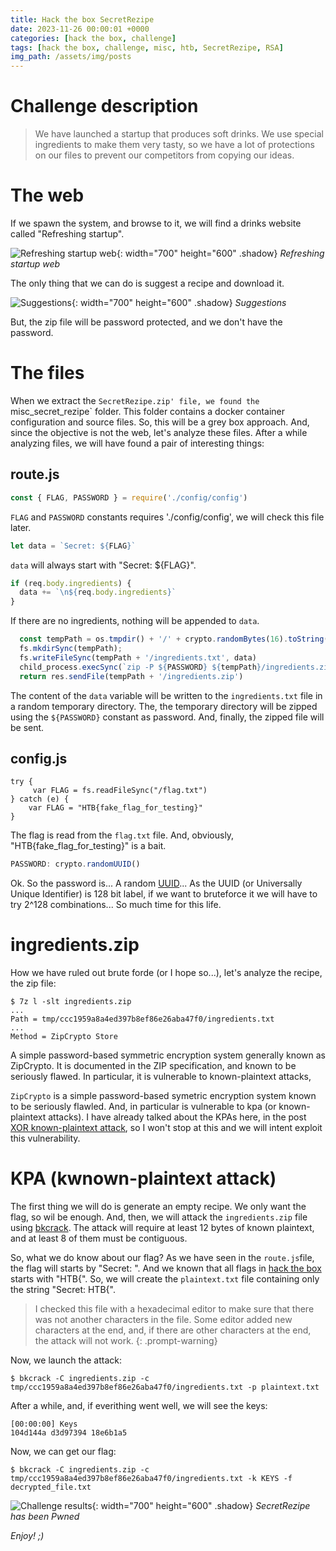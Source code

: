 ```yaml
---
title: Hack the box SecretRezipe
date: 2023-11-26 00:00:01 +0000
categories: [hack the box, challenge]
tags: [hack the box, challenge, misc, htb, SecretRezipe, RSA]
img_path: /assets/img/posts
---
```


# Challenge description

> We have launched a startup that produces soft drinks. We use special ingredients to make them very tasty, so we have a lot of protections on our files to prevent our competitors from copying our ideas.

# The web

If we spawn the system, and browse to it, we will find a drinks website called "Refreshing startup".

![Refreshing startup web](secret-rezipe-refreshing-startup-web.png){: width="700" height="600" .shadow}
*Refreshing startup web*

The only thing that we can do is suggest a recipe and download it.

![Suggestions](secret-rezipe-suggestions.png){: width="700" height="600" .shadow}
*Suggestions*

But, the zip file will be password protected, and we don't have the password.

# The files

When we extract the `SecretRezipe.zip' file, we found the `misc_secret_rezipe` folder.
This folder contains a docker container configuration and source files.
So, this will be a grey box approach.
And, since the objective is not the web, let's analyze these files.
After a while analyzing files, we will have found a pair of interesting things:

## route.js

```javascript
const { FLAG, PASSWORD } = require('./config/config')
```

`FLAG` and `PASSWORD` constants requires './config/config', we will check this file later.

```javascript
let data = `Secret: ${FLAG}`
```

`data` will always start with "Secret: ${FLAG}".

```javascript
if (req.body.ingredients) {
  data += `\n${req.body.ingredients}`
}
```

If there are no ingredients, nothing will be appended to `data`.

```javascript
  const tempPath = os.tmpdir() + '/' + crypto.randomBytes(16).toString('hex')
  fs.mkdirSync(tempPath);
  fs.writeFileSync(tempPath + '/ingredients.txt', data)
  child_process.execSync(`zip -P ${PASSWORD} ${tempPath}/ingredients.zip ${tempPath}/ingredients.txt`)
  return res.sendFile(tempPath + '/ingredients.zip')
```

The content of the `data` variable will be written to the `ingredients.txt` file in a random temporary directory.
The, the temporary directory will be zipped using the `${PASSWORD}` constant as password.
And, finally, the zipped file will be sent.

## config.js

```javscript
try {
     var FLAG = fs.readFileSync("/flag.txt")
} catch (e) {
    var FLAG = "HTB{fake_flag_for_testing}"
}
```

The flag is read from the `flag.txt` file.
And, obviously, "HTB{fake_flag_for_testing}" is a bait.

```javascript
PASSWORD: crypto.randomUUID()
```

Ok. So the password is... A random [UUID](https://en.wikipedia.org/wiki/Universally_unique_identifier)...
As the UUID (or Universally Unique Identifier) is 128 bit label, if we want to bruteforce it we will have to try 2^128 combinations...
So much time for this life.

# ingredients.zip

How we have ruled out brute forde (or I hope so...), let's analyze the recipe, the zip file:

```
$ 7z l -slt ingredients.zip
...
Path = tmp/ccc1959a8a4ed397b8ef86e26aba47f0/ingredients.txt
...
Method = ZipCrypto Store
```

A simple password-based symmetric encryption system generally known as ZipCrypto. It is documented in the ZIP specification, and known to be seriously flawed. In particular, it is vulnerable to known-plaintext attacks,

`ZipCrypto` is a simple password-based symetric encryption system known to be seriously flawled.
And, in particular is vulnerable to kpa (or known-plaintext attacks).
I have already talked about the KPAs here, in the post [XOR known-plaintext attack](https://rubenhortas.github.io/posts/xor-known-plaintext-attack), so I won't stop at this and we will intent exploit this vulnerability.

# KPA (kwnown-plaintext attack)

The first thing we will do is generate an empty recipe.
We only want the flag, so wil be enough.
And, then, we will attack the `ingredients.zip` file using [bkcrack](https://github.com/kimci86/bkcrack).
The attack will require at least 12 bytes of known plaintext, and at least 8 of them must be contiguous.

So, what we do know about our flag?
As we have seen in the `route.js`file, the flag will starts by "Secret: ".
And we known that all flags in [hack the box](https://www.hackthebox.com) starts with "HTB{".
So, we will create the `plaintext.txt` file containing only the string "Secret: HTB{".

> I checked this file with a hexadecimal editor to make sure that there was not another characters in the file. Some editor added new characters at the end, and, if there are other characters at the end, the attack will not work.
{: .prompt-warning}

Now, we launch the attack:

```
$ bkcrack -C ingredients.zip -c tmp/ccc1959a8a4ed397b8ef86e26aba47f0/ingredients.txt -p plaintext.txt
````

After a while, and, if everithing went well, we will see the keys:

```
[00:00:00] Keys
104d144a d3d97394 18e6b1a5
```

Now, we can get our flag:

```
$ bkcrack -C ingredients.zip -c tmp/ccc1959a8a4ed397b8ef86e26aba47f0/ingredients.txt -k KEYS -f decrypted_file.txt
```

![Challenge results](owned-secretrezipe.png){: width="700" height="600" .shadow}
*SecretRezipe has been Pwned*

*Enjoy! ;)*
